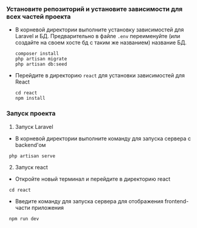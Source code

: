 ### Установите репозиторий и установите зависимости для всех частей проекта
+ В корневой директории выполните установку зависимостей для Laravel и БД. Предварительно в файле `.env` переименуйте (или создайте на своем хосте бд с таким же названием) название БД.
    ```
    composer install
    php artisan migrate
    php artisan db:seed
    ```

+ Перейдите в директорию `react` для установки зависимостей для React
    ```
    cd react
    npm install
    ```
    
### Запуск проекта
1. Запуск Laravel
+ В корневой директории выполните команду для запуска сервера с backend'ом
```
 php artisan serve
```
2. Запуск react
+ Откройте новый терминал и перейдите в директорию react
```
 cd react
```
+ Введите команду для запуска сервера для отображения frontend-части приложения
```
 npm run dev
```

